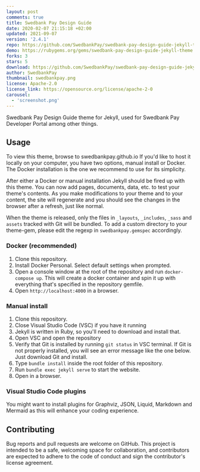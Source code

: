 ```yaml
---
layout: post
comments: true
title: Swedbank Pay Design Guide
date: 2020-02-07 21:15:18 +02:00
updated: 2021-09-07
version: '2.4.1'
repo: https://github.com/SwedbankPay/swedbank-pay-design-guide-jekyll-theme/
demo: https://rubygems.org/gems/swedbank-pay-design-guide-jekyll-theme
forks: 3
stars: 5
download: https://github.com/SwedbankPay/swedbank-pay-design-guide-jekyll-theme/archive/refs/tags/2.4.1.zip
author: SwedbankPay
thumbnail: swedbankpay.png
license: Apache-2.0
license_link: https://opensource.org/license/apache-2-0
carousel:
  - 'screenshot.png'
---
```


Swedbank Pay Design Guide theme for Jekyll, used for Swedbank Pay Developer Portal among other things.

## Usage

To view this theme, browse to swedbankpay.github.io If you'd like to host it locally on your computer, you have two options, manual install or Docker.
The Docker installation is the one we recommend to use for its simplicity.

After either a Docker or manual installation Jekyll should be fired up with this theme. You can now add pages, documents, data, etc. to test your theme's contents. As you make modifications to your theme and to your content, the site will regenerate and you should see the changes in the browser after a refresh, just like normal.

When the theme is released, only the files in `_layouts`, `_includes`, `_sass` and `assets` tracked with Git will be bundled. To add a custom directory to your theme-gem, please edit the regexp in `swedbankpay.gemspec` accordingly.

### Docker (recommended)

1. Clone this repository.
2. Install Docker Personal. Select default settings when prompted.
3. Open a console window at the root of the repository and run `docker-compose up`. This will create a docker container and spin it up with everything that's specified in the repository gemfile.
4. Open `http://localhost:4000` in a browser.

### Manual install

1. Clone this repository.
2. Close Visual Studio Code (VSC) if you have it running
3. Jekyll is written in Ruby, so you'll need to download and install that.
4. Open VSC and open the repository
5. Verify that Git is installed by running `git status` in VSC terminal. If Git is not properly installed, you will see an error message like the one below. Just download Git and install.
6. Type `bundle install` inside the root folder of this repository.
7. Run `bundle exec jekyll serve` to start the website.
8. Open in a browser.

### Visual Studio Code plugins

You might want to install plugins for Graphviz, JSON, Liquid, Markdown and Mermaid as this will enhance your coding experience.

## Contributing

Bug reports and pull requests are welcome on GitHub. This project is intended to be a safe, welcoming space for collaboration, and contributors are expected to adhere to the code of conduct and sign the contributor's license agreement.
